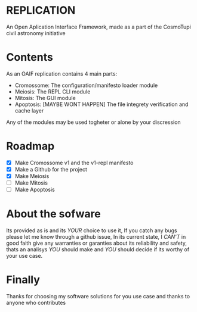 # REPLICATION
An Open Aplication Interface Framework, made as a part of the CosmoTupi civil astronomy initiative

# Contents

As an OAIF replication contains 4 main parts:

- Cromossome: The configuration/manifesto loader module
- Meiosis: The REPL CLI module
- Mitosis: The GUI module
- Apoptosis: [MAYBE WONT HAPPEN] The file integrety verification and cache layer

Any of the modules may be used togheter or alone by your discression

# Roadmap

- [x] Make Cromossome v1 and the v1-repl manifesto
- [x] Make a Github for the project
- [x] Make Meiosis
- [ ] Make Mitosis
- [ ] Make Apoptosis

# About the sofware

Its provided as is and its _YOUR_ choice to use it,
If you catch any bugs please let me know through a github issue,
In its current state, I _CAN'T_ in good faith give any warranties or 
garanties about its reliability and safety, thats an analisys _YOU_ 
should make and _YOU_ should decide if its worthy of your use case.

# Finally

Thanks for choosing my software solutions for you use case and thanks to anyone who contributes
